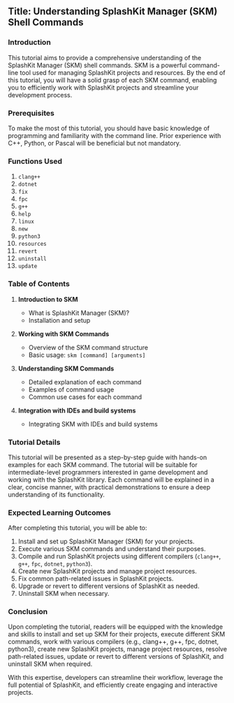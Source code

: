 ## Title: Understanding SplashKit Manager (SKM) Shell Commands

### Introduction

This tutorial aims to provide a comprehensive understanding of the SplashKit Manager (SKM) shell
commands. SKM is a powerful command-line tool used for managing SplashKit projects and resources. By
the end of this tutorial, you will have a solid grasp of each SKM command, enabling you to
efficiently work with SplashKit projects and streamline your development process.

### Prerequisites

To make the most of this tutorial, you should have basic knowledge of programming and familiarity
with the command line. Prior experience with C++, Python, or Pascal will be beneficial but not
mandatory.

### Functions Used

1. `clang++`
1. `dotnet`
1. `fix`
1. `fpc`
1. `g++`
1. `help`
1. `linux`
1. `new`
1. `python3`
1. `resources`
1. `revert`
1. `uninstall`
1. `update`

### Table of Contents

1. **Introduction to SKM**

   - What is SplashKit Manager (SKM)?
   - Installation and setup

1. **Working with SKM Commands**

   - Overview of the SKM command structure
   - Basic usage: `skm [command] [arguments]`

1. **Understanding SKM Commands**

   - Detailed explanation of each command
   - Examples of command usage
   - Common use cases for each command

1. **Integration with IDEs and build systems**
   - Integrating SKM with IDEs and build systems

### Tutorial Details

This tutorial will be presented as a step-by-step guide with hands-on examples for each SKM command.
The tutorial will be suitable for intermediate-level programmers interested in game development and
working with the SplashKit library. Each command will be explained in a clear, concise manner, with
practical demonstrations to ensure a deep understanding of its functionality.

### Expected Learning Outcomes

After completing this tutorial, you will be able to:

1. Install and set up SplashKit Manager (SKM) for your projects.
1. Execute various SKM commands and understand their purposes.
1. Compile and run SplashKit projects using different compilers (`clang++`, `g++`, `fpc`, `dotnet`,
   `python3`).
1. Create new SplashKit projects and manage project resources.
1. Fix common path-related issues in SplashKit projects.
1. Upgrade or revert to different versions of SplashKit as needed.
1. Uninstall SKM when necessary.

### Conclusion

Upon completing the tutorial, readers will be equipped with the knowledge and skills to install and
set up SKM for their projects, execute different SKM commands, work with various compilers (e.g.,
clang++, g++, fpc, dotnet, python3), create new SplashKit projects, manage project resources,
resolve path-related issues, update or revert to different versions of SplashKit, and uninstall SKM
when required.

With this expertise, developers can streamline their workflow, leverage the full potential of
SplashKit, and efficiently create engaging and interactive projects.
